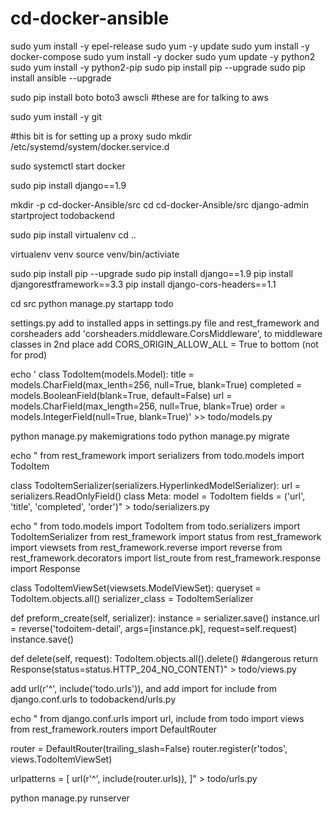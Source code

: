 # cd-docker-ansible

sudo yum install -y epel-release
sudo yum -y update
sudo yum install -y docker-compose
sudo yum install -y docker
sudo yum update -y python2
sudo yum install -y python2-pip
sudo pip install pip --upgrade
sudo pip install ansible --upgrade

sudo pip install boto boto3 awscli #these are for talking to aws

sudo yum install -y git

#this bit is for setting up a proxy
sudo mkdir /etc/systemd/system/docker.service.d

sudo systemctl start docker

sudo pip install django==1.9

mkdir -p cd-docker-Ansible/src
cd cd-docker-Ansible/src
django-admin startproject todobackend

sudo pip install virtualenv
cd ..

virtualenv venv
source venv/bin/activiate

sudo pip install pip --upgrade
sudo pip install django==1.9
pip install djangorestframework==3.3
pip install django-cors-headers==1.1

cd src
python manage.py startapp todo

settings.py
add to installed apps in settings.py file and rest_framework and corsheaders
add 'corsheaders.middleware.CorsMiddleware', to middleware classes in 2nd place
add CORS_ORIGIN_ALLOW_ALL = True to bottom (not for prod)

echo '
class TodoItem(models.Model):
  title = models.CharField(max_lenth=256, null=True, blank=True)
  completed = models.BooleanField(blank=True, default=False)
  url = models.CharField(max_length=256, null=True, blank=True)
  order = models.IntegerField(null=True, blank=True)' >> todo/models.py

python manage.py makemigrations todo
python manage.py migrate

echo "
from rest_framework import serializers
from todo.models import TodoItem

class TodoItemSerializer(serializers.HyperlinkedModelSerializer):
  url = serializers.ReadOnlyField()
  class Meta:
    model = TodoItem
	fields = ('url', 'title', 'completed', 'order')" > todo/serializers.py

echo "
from todo.models import TodoItem
from todo.serializers import TodoItemSerializer
from rest_framework import status
from rest_framework import viewsets
from rest_framework.reverse import reverse
from rest_framework.decorators import list_route
from rest_framework.response import Response

class TodoItemViewSet(viewsets.ModelViewSet):
  queryset = TodoItem.objects.all()
  serializer_class = TodoItemSerializer

  def preform_create(self, serializer):
    instance = serializer.save()
    instance.url = reverse('todoitem-detail', args=[instance.pk], request=self.request)
    instance.save()

  def delete(self, request):
    TodoItem.objects.all().delete()  #dangerous
    return Response(status=status.HTTP_204_NO_CONTENT)" > todo/views.py

add url(r'^', include('todo.urls')), and add import for include from django.conf.urls to todobackend/urls.py

echo "
from django.conf.urls import url, include
from todo import views
from rest_framework.routers import DefaultRouter

router = DefaultRouter(trailing_slash=False)
router.register(r'todos', views.TodoItemViewSet)

urlpatterns = [
url(r'^', include(router.urls)),
]" > todo/urls.py

python manage.py runserver
